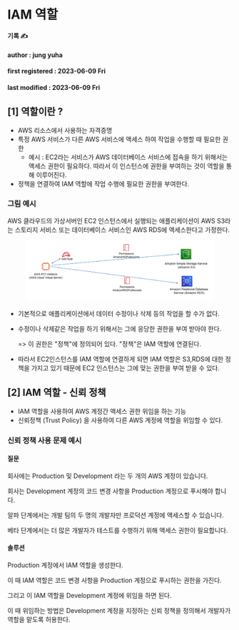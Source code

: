 # IAM 역할

**기록 ✍️**

#### author : jung yuha

#### first registered : 2023-06-09 Fri

#### last modified : 2023-06-09 Fri



## \[1] 역할이란 ?

* AWS 리소스에서 사용하는 자격증명
* 특정 AWS 서비스가 다른 AWS 서비스에 액세스 하여 작업을 수행할 때 필요한 권한
  * 예시 : EC2라는 서비스가 AWS 데이터베이스 서비스에 접속을 하기 위해서는 액세스 권한이 필요하다. 따라서 이 인스턴스에 권한을 부여하는 것이 역할을 통해 이루어진다.
* 정책을 연결하여 IAM 역할에 작업 수행에 필요한 권한을 부여한다.

### 그림 예시

AWS 클라우드의 가상서버인 EC2 인스턴스에서 실행되는 애플리케이션이 AWS S3라는 스토리지 서비스 또는 데이터베이스 서비스인 AWS RDS에 액세스한다고 가정한다.

<figure><img src="../../.gitbook/assets/image (32) (2) (1).png" alt=""><figcaption></figcaption></figure>

* 기본적으로 애플리케이션에서 데이터 수정이나 삭제 등의 작업을 할 수가 없다.
*   수정이나 삭제같은 작업을 하기 위해서는 그에 응당한 권한을 부여 받아야 한다.

    &#x20;\=> 이 권한은 "정책"에 정의되어 있다. "정책"은 IAM 역할에 연결된다.
* 따라서 EC2인스턴스를 IAM 역할에 연결하게 되면 IAM 역할은 S3,RDS에 대한 정책을 가지고 있기 때문에 EC2 인스턴스는 그에 맞는 권한을 부여 받을 수 있다.

## \[2] IAM 역할 - 신뢰 정책

* IAM 역할을 사용하여 AWS 계정간 액세스 권한 위임을 하는 기능
* 신뢰정책 (Trust Policy) 을 사용하여 다른 AWS 계정에 역할을 위임할 수 있다.

### 신뢰 정책 사용 문제 예시

#### 질문

회사에는 Production 및 Development 라는 두 개의 AWS 계정이 있습니다.

회사는 Development 계정의 코드 변경 사항을 Production 계정으로 푸시해야 합니다.

알파 단계에서는 개발 팀의 두 명의 개발자만 프로덕션 계정에 액세스할 수 있습니다.

베타 단계에서는 더 많은 개발자가 테스트를 수행하기 위해 액세스 권한이 필요합니다.

#### 솔루션

Production 계정에서 IAM 역할을 생성한다.

이 때 IAM 역할은 코드 변경 사항을 Production 계정으로 푸시하는 권한을 가진다.

그리고 이 IAM 역할을 Development 계정에 위임을 하면 된다.

이 때 위임하는 방법은 Development 계정을 지정하는 신뢰 정책을 정의해서 개발자가 역할을 맡도록 허용한다.
